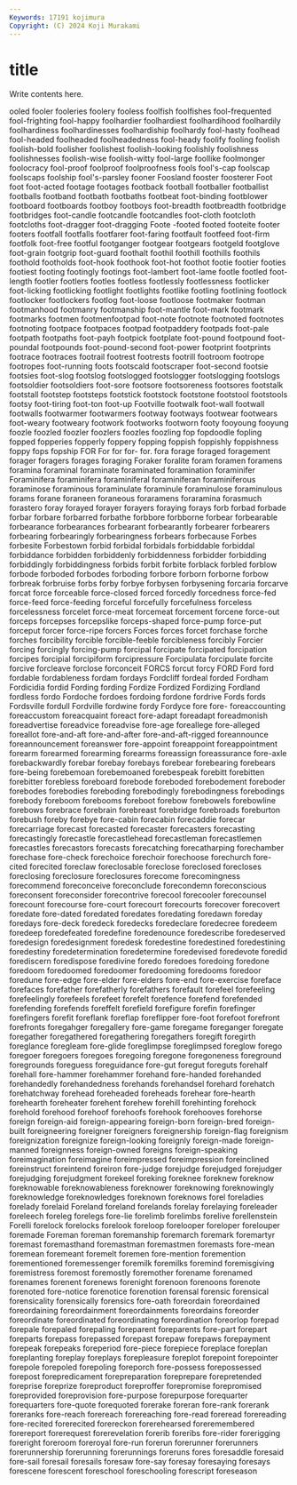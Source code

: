 ```yaml
---
Keywords: 17191 kojimura
Copyright: (C) 2024 Koji Murakami
---
```


# title

Write contents here.



ooled fooler fooleries foolery fooless foolfish
foolfishes fool-frequented fool-frighting fool-happy foolhardier foolhardiest foolhardihood foolhardily foolhardiness foolhardinesses
foolhardiship foolhardy fool-hasty foolhead fool-headed foolheaded foolheadedness fool-heady foolify fooling
foolish foolish-bold foolisher foolishest foolish-looking foolishly foolishness foolishnesses foolish-wise foolish-witty
fool-large foollike foolmonger foolocracy fool-proof foolproof foolproofness fools fool's-cap foolscap
foolscaps foolship fool's-parsley fooner Foosland fooster foosterer Foot foot foot-acted
footage footages footback football footballer footballist footballs footband footbath footbaths
footbeat foot-binding footblower footboard footboards footboy footboys foot-breadth footbreadth footbridge
footbridges foot-candle footcandle footcandles foot-cloth footcloth footcloths foot-dragger foot-dragging Foote
-footed footed footeite footer footers footfall footfalls footfarer foot-faring footfault
footfeed foot-firm footfolk foot-free footful footganger footgear footgears footgeld footglove
foot-grain footgrip foot-guard foothalt foothil foothill foothills foothils foothold footholds
foot-hook foothook foot-hot foothot footie footier footies footiest footing footingly
footings foot-lambert foot-lame footle footled foot-length footler footlers footles footless
footlessly footlessness footlicker foot-licking footlicking footlight footlights footlike footling footlining
footlock footlocker footlockers footlog foot-loose footloose footmaker footman footmanhood footmanry
footmanship foot-mantle foot-mark footmark footmarks footmen footmenfootpad foot-note footnote footnoted
footnotes footnoting footpace footpaces footpad footpaddery footpads foot-pale footpath footpaths
foot-payh footpick footplate foot-pound footpound foot-poundal footpounds foot-pound-second foot-power footprint
footprints footrace footraces footrail footrest footrests footrill footroom footrope footropes
foot-running foots footscald footscraper foot-second footsie footsies foot-slog footslog footslogged
footslogger footslogging footslogs footsoldier footsoldiers foot-sore footsore footsoreness footsores footstalk
footstall footstep footsteps footstick footstock footstone footstool footstools footsy foot-tiring
foot-ton foot-up Footville footwalk foot-wall footwall footwalls footwarmer footwarmers footway
footways footwear footwears foot-weary footweary footwork footworks footworn footy fooyoung
fooyung foozle foozled foozler foozlers foozles foozling fop fopdoodle fopling
fopped fopperies fopperly foppery fopping foppish foppishly foppishness foppy fops
fopship FOR For for for- for. fora forage foraged foragement
forager foragers forages foraging Foraker foralite foram foramen foramens foramina
foraminal foraminate foraminated foramination foraminifer Foraminifera foraminifera foraminiferal foraminiferan foraminiferous
foraminose foraminous foraminulate foraminule foraminulose foraminulous forams forane foraneen foraneous
foraramens foraramina forasmuch forastero foray forayed forayer forayers foraying forays
forb forbad forbade forbar forbare forbarred forbathe forbbore forbborne forbear
forbearable forbearance forbearances forbearant forbearantly forbearer forbearers forbearing forbearingly forbearingness
forbears forbecause Forbes forbesite Forbestown forbid forbidal forbidals forbiddable forbiddal
forbiddance forbidden forbiddenly forbiddenness forbidder forbidding forbiddingly forbiddingness forbids forbit
forbite forblack forbled forblow forbode forboded forbodes forboding forbore forborn
forborne forbow forbreak forbruise forbs forby forbye forbysen forbysening forcaria
forcarve forcat force forceable force-closed forced forcedly forcedness force-fed force-feed
force-feeding forceful forcefully forcefulness forceless forcelessness forcelet force-meat forcemeat forcement
forcene force-out forceps forcepses forcepslike forceps-shaped force-pump force-put forceput forcer
force-ripe forcers Forces forces forcet forchase forche forches forcibility forcible
forcible-feeble forcibleness forcibly Forcier forcing forcingly forcing-pump forcipal forcipate forcipated
forcipation forcipes forcipial forcipiform forcipressure Forcipulata forcipulate forcite forcive forcleave
forclose forconceit FORCS forcut forcy FORD Ford ford fordable fordableness
fordam fordays Fordcliff fordeal forded Fordham Fordicidia fordid Fording fording
Fordize Fordized Fordizing Fordland fordless fordo Fordoche fordoes fordoing fordone
fordrive Fords fords Fordsville fordull Fordville fordwine fordy Fordyce fore
fore- foreaccounting foreaccustom foreacquaint foreact fore-adapt foreadapt foreadmonish foreadvertise foreadvice
foreadvise fore-age foreallege fore-alleged foreallot fore-and-aft fore-and-after fore-and-aft-rigged foreannounce foreannouncement
foreanswer fore-appoint foreappoint foreappointment forearm forearmed forearming forearms foreassign foreassurance
fore-axle forebackwardly forebar forebay forebays forebear forebearing forebears fore-being forebemoan
forebemoaned forebespeak forebitt forebitten forebitter forebless foreboard forebode foreboded forebodement
foreboder forebodes forebodies foreboding forebodingly forebodingness forebodings forebody foreboom forebooms
foreboot forebow forebowels forebowline forebows forebrace forebrain forebreast forebridge forebroads
foreburton forebush foreby forebye fore-cabin forecabin forecaddie forecar forecarriage forecast
forecasted forecaster forecasters forecasting forecastingly forecastle forecastlehead forecastleman forecastlemen forecastles
forecastors forecasts forecatching forecatharping forechamber forechase fore-check forechoice forechoir forechoose
forechurch fore-cited forecited foreclaw foreclosable foreclose foreclosed forecloses foreclosing foreclosure
foreclosures forecome forecomingness forecommend foreconceive foreconclude forecondemn foreconscious foreconsent foreconsider
forecontrive forecool forecooler forecounsel forecount forecourse fore-court forecourt forecourts forecover
forecovert foredate fore-dated foredated foredates foredating foredawn foreday foredays fore-deck
foredeck foredecks foredeclare foredecree foredeem foredeep foredefeated foredefine foredenounce foredescribe
foredeserved foredesign foredesignment foredesk foredestine foredestined foredestining foredestiny foredetermination foredetermine
foredevised foredevote foredid forediscern foredispose foredivine foredo foredoes foredoing foredone
foredoom foredoomed foredoomer foredooming foredooms foredoor foredune fore-edge fore-elder fore-elders
fore-end fore-exercise foreface forefaces forefather forefatherly forefathers forefault forefeel forefeeling
forefeelingly forefeels forefeet forefelt forefence forefend forefended forefending forefends foreffelt
forefield forefigure forefin forefinger forefingers forefit foreflank foreflap foreflipper fore-foot
forefoot forefront forefronts foregahger foregallery fore-game foregame foreganger foregate foregather
foregathered foregathering foregathers foregift foregirth foreglance foregleam fore-glide foreglimpse foreglimpsed
foreglow forego foregoer foregoers foregoes foregoing foregone foregoneness foreground foregrounds
foreguess foreguidance fore-gut foregut foreguts forehalf forehall fore-hammer forehammer forehand
fore-handed forehanded forehandedly forehandedness forehands forehandsel forehard forehatch forehatchway forehead
foreheaded foreheads forehear fore-hearth forehearth foreheater forehent forehew forehill forehinting
forehock forehold forehood forehoof forehoofs forehook forehooves forehorse foreign foreign-aid
foreign-appearing foreign-born foreign-bred foreign-built foreigneering foreigner foreigners foreignership foreign-flag foreignism
foreignization foreignize foreign-looking foreignly foreign-made foreign-manned foreignness foreign-owned foreigns foreign-speaking
foreimagination foreimagine foreimpressed foreimpression foreinclined foreinstruct foreintend foreiron fore-judge forejudge
forejudged forejudger forejudging forejudgment forekeel foreking foreknee foreknew foreknow foreknowable
foreknowableness foreknower foreknowing foreknowingly foreknowledge foreknowledges foreknown foreknows forel foreladies
forelady forelaid Foreland foreland forelands forelay forelaying foreleader foreleech foreleg
forelegs fore-lie forelimb forelimbs forelive forellenstein Forelli forelock forelocks forelook
foreloop forelooper foreloper forelouper foremade Foreman foreman foremanship foremarch foremark
foremartyr foremast foremasthand foremastman foremastmen foremasts fore-mean foremean foremeant foremelt
foremen fore-mention foremention forementioned foremessenger foremilk foremilks foremind foremisgiving foremistress
foremost foremostly foremother forename forenamed forenames forenent forenews forenight forenoon
forenoons forenote forenoted fore-notice forenotice forenotion forensal forensic forensical forensicality
forensically forensics fore-oath foreordain foreordained foreordaining foreordainment foreordainments foreordains foreorder
foreordinate foreordinated foreordinating foreordination foreorlop forepad forepale forepaled forepaling foreparent
foreparents fore-part forepart foreparts forepass forepassed forepast forepaw forepaws forepayment
forepeak forepeaks foreperiod fore-piece forepiece foreplace foreplan foreplanting foreplay foreplays
forepleasure foreplot forepoint forepointer forepole forepoled forepoling foreporch fore-possess forepossessed
forepost forepredicament forepreparation foreprepare forepretended foreprise foreprize foreproduct foreproffer forepromise
forepromised foreprovided foreprovision fore-purpose forepurpose forequarter forequarters fore-quote forequoted forerake
foreran fore-rank forerank foreranks fore-reach forereach forereaching fore-read foreread forereading
fore-recited forerecited forereckon forerehearsed foreremembered forereport forerequest forerevelation forerib foreribs
fore-rider forerigging foreright foreroom foreroyal fore-run forerun forerunner forerunners forerunnership
forerunning forerunnings foreruns fores foresaddle foresaid fore-sail foresail foresails foresaw
fore-say foresay foresaying foresays forescene forescent foreschool foreschooling forescript foreseason
